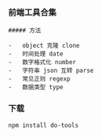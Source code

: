 ### 前端工具合集

```
##### 方法

-   object 克隆 clone
-   时间处理 date
-   数字格式化 number
-   字符串 json 互转 parse
-   常见正则 regexp
-   数据类型 type

```

### 下载

```
npm install do-tools
```
